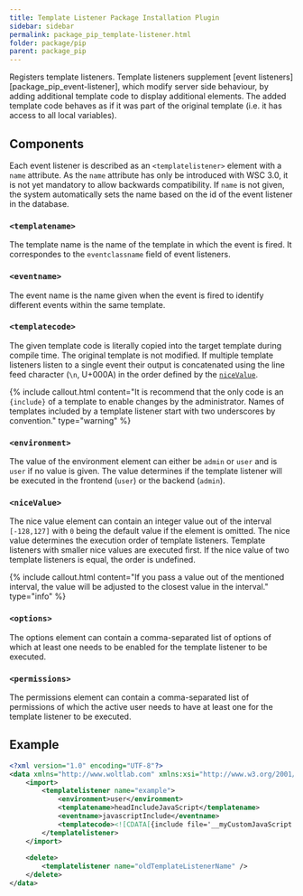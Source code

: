 ```yaml
---
title: Template Listener Package Installation Plugin
sidebar: sidebar
permalink: package_pip_template-listener.html
folder: package/pip
parent: package_pip
---
```


Registers template listeners.
Template listeners supplement [event listeners][package_pip_event-listener], which modify server side behaviour, by adding additional template code to display additional elements.
The added template code behaves as if it was part of the original template (i.e. it has access to all local variables).

## Components

Each event listener is described as an `<templatelistener>` element with a `name` attribute.
As the `name` attribute has only be introduced with WSC 3.0, it is not yet mandatory to allow backwards compatibility.
If `name` is not given, the system automatically sets the name based on the id of the event listener in the database.

### `<templatename>`

The template name is the name of the template in which the event is fired. It correspondes to the `eventclassname` field of event listeners.

### `<eventname>`

The event name is the name given when the event is fired to identify different events within the same template.

### `<templatecode>`

The given template code is literally copied into the target template during compile time.
The original template is not modified.
If multiple template listeners listen to a single event their output is concatenated using the line feed character (`\n`, U+000A) in the order defined by the [`niceValue`](#niceValue).

{% include callout.html content="It is recommend that the only code is an `{include}` of a template to enable changes by the administrator. Names of templates included by a template listener start with two underscores by convention." type="warning" %}

### `<environment>`

The value of the environment element can either be `admin` or `user` and is `user` if no value is given.
The value determines if the template listener will be executed in the frontend (`user`) or the backend (`admin`).

### `<niceValue>`

The nice value element can contain an integer value out of the interval `[-128,127]` with `0` being the default value if the element is omitted.
The nice value determines the execution order of template listeners.
Template listeners with smaller nice values are executed first.
If the nice value of two template listeners is equal, the order is undefined.

{% include callout.html content="If you pass a value out of the mentioned interval, the value will be adjusted to the closest value in the interval." type="info" %}

### `<options>`

The options element can contain a comma-separated list of options of which at least one needs to be enabled for the template listener to be executed.

### `<permissions>`

The permissions element can contain a comma-separated list of permissions of which the active user needs to have at least one for the template listener to be executed.


## Example

```xml
<?xml version="1.0" encoding="UTF-8"?>
<data xmlns="http://www.woltlab.com" xmlns:xsi="http://www.w3.org/2001/XMLSchema-instance" xsi:schemaLocation="http://www.woltlab.com http://www.woltlab.com/XSD/templatelistener.xsd">
	<import>
		<templatelistener name="example">
			<environment>user</environment>
			<templatename>headIncludeJavaScript</templatename>
			<eventname>javascriptInclude</eventname>
			<templatecode><![CDATA[{include file='__myCustomJavaScript'}]]></templatecode>
		</templatelistener>
	</import>
	
	<delete>
		<templatelistener name="oldTemplateListenerName" />
	</delete>
</data>
```
